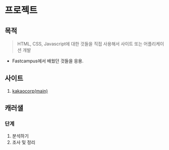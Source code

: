 # 프로젝트

## 목적
> HTML, CSS, Javascript에 대한 것들을 직접 사용해서 사이트 또는 어플리케이션 개발
  - Fastcampus에서 배웠던 것들을 응용.
  
## 사이트
1. [kakaocorp(main)](https://uchang7194.github.io/project/kakaocorp/)

## 캐러샐
 
### 단계
1. 분석하기
2. 조사 및 정리

